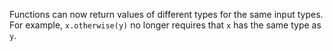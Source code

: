 Functions can now return values of different types for the same input types. For
example, `x.otherwise(y)` no longer requires that `x` has the same type as `y`.
